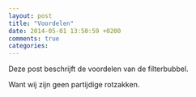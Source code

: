 ```yaml
---
layout: post
title: "Voordelen"
date: 2014-05-01 13:50:59 +0200
comments: true
categories: 
---
```

Deze post beschrijft de voordelen van de filterbubbel.
<!-- more -->
Want wij zijn geen partijdige rotzakken.